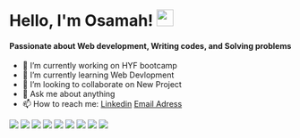 # Hello, I'm Osamah! <img src="https://raw.githubusercontent.com/MartinHeinz/MartinHeinz/master/wave.gif" width="30px">



#### Passionate about Web development, Writing codes, and Solving problems

- 🔭 I’m currently working on HYF bootcamp
- 🌱 I’m currently learning Web Devlopment
- 👯 I’m looking to collaborate on New Project
- 💬 Ask me about anything
- 📫 How to reach me: [Linkedin](https://bit.ly/Linkedin-Osamah-Qassem) [Email Adress](ohm.qassem@gmail.com)


![](https://img.shields.io/badge/code-HTML-informational?style=flat&logo=<LOGO_NAME>&logoColor=white&color=2bbc8a)
![](https://img.shields.io/badge/code-CSS-informational?style=flat&logo=<LOGO_NAME>&logoColor=white&color=2bbc8a)
![](https://img.shields.io/badge/code-JAVA_SCRIPT-informational?style=flat&logo=<LOGO_NAME>&logoColor=white&color=2bbc8a)
![](https://img.shields.io/badge/code-REACTS-informational?style=flat&logo=<LOGO_NAME>&logoColor=white&color=2bbc8a)
![](https://img.shields.io/badge/code-NODE_JS-informational?style=flat&logo=<LOGO_NAME>&logoColor=white&color=2bbc8a)
![](https://img.shields.io/badge/code-EXPRESS_JS-informational?style=flat&logo=<LOGO_NAME>&logoColor=white&color=2bbc8a)
![](https://img.shields.io/badge/code-GIT-informational?style=flat&logo=<LOGO_NAME>&logoColor=white&color=2bbc8a)
![](https://img.shields.io/badge/code-VS_CODE-informational?style=flat&logo=<LOGO_NAME>&logoColor=white&color=2bbc8a)
![](https://img.shields.io/badge/Data_base-MY_SQL-informational?style=flat&logo=<LOGO_NAME>&logoColor=white&color=2bbc8a)

<!-- ### Hi there 👋 -->

<!--
**OsamahQassem/OsamahQassem** is a ✨ _special_ ✨ repository because its `README.md` (this file) appears on your GitHub profile.

Here are some ideas to get you started:

- 🔭 I’m currently working on ...
- 🌱 I’m currently learning ...
- 👯 I’m looking to collaborate on ...
- 🤔 I’m looking for help with ...
- 💬 Ask me about ...
- 📫 How to reach me: ...
- 😄 Pronouns: ...
- ⚡ Fun fact: ...
-->
